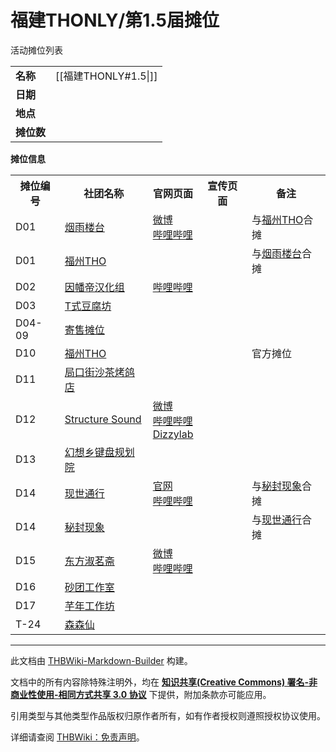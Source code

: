 # 福建THONLY/第1.5届摊位

<!-- source html: G:\repos\THBWiki-Markdown-Builder\THBWikiMarkdown\Temp\main\e\e8\ns0%3A%E7%A6%8F%E5%BB%BATHONLY%2F%E7%AC%AC1%2E5%E5%B1%8A%E6%91%8A%E4%BD%8D.html -->

活动摊位列表

  
  

  


<table>

<tbody><tr>
<td><b>名称</b></td>
<td>[[福建THONLY#1.5|]]
</td></tr>
<tr>
<td><b>日期</b></td>
<td>
</td></tr>
<tr>
<td><b>地点</b></td>
<td>
</td></tr>
<tr>
<td><b>摊位数</b></td>
<td>
</td></tr></tbody></table>


 **摊位信息**   

<table><tbody><tr><th>摊位编号</th><th>社团名称</th><th>官网页面</th><th>宣传页面</th><th>备注</th></tr><tr><td id="烟雨楼台">D01</td><td><a href="./烟雨楼台.md" title="烟雨楼台">烟雨楼台</a></td><td><a rel="nofollow" class="external text" href="https://weibo.com/u/7385311879">微博</a><br><a rel="nofollow" class="external text" href="https://space.bilibili.com/1054501798">哔哩哔哩</a></td><td></td><td>与<a href="./福州THO.md" title="福州THO">福州THO</a>合摊</td></tr>
<tr><td id="福州THO">D01</td><td><a href="./福州THO.md" title="福州THO">福州THO</a></td><td></td><td></td><td>与<a href="./烟雨楼台.md" title="烟雨楼台">烟雨楼台</a>合摊</td></tr>
<tr><td id="因幡帝汉化组">D02</td><td><a href="./因幡帝汉化组.md" title="因幡帝汉化组">因幡帝汉化组</a></td><td><a rel="nofollow" class="external text" href="https://space.bilibili.com/32589387/">哔哩哔哩</a></td><td></td><td></td></tr>
<tr><td id="T式豆腐坊">D03</td><td><a href="/index.php?title=T%E5%BC%8F%E8%B1%86%E8%85%90%E5%9D%8A&amp;action=edit&amp;redlink=1" class="new" title="T式豆腐坊（页面不存在）">T式豆腐坊</a></td><td></td><td></td><td></td></tr>
<tr><td id="寄售摊位">D04-09</td><td><a href="/index.php?title=%E5%AF%84%E5%94%AE%E6%91%8A%E4%BD%8D&amp;action=edit&amp;redlink=1" class="new" title="寄售摊位（页面不存在）">寄售摊位</a></td><td></td><td></td><td></td></tr>
<tr><td id="福州THO">D10</td><td><a href="./福州THO.md" title="福州THO">福州THO</a></td><td></td><td></td><td>官方摊位</td></tr>
<tr><td id="局口街沙茶烤鸽店">D11</td><td><a href="./局口街沙茶烤鴿店.md" title="局口街沙茶烤鴿店" unred="">局口街沙茶烤鸽店</a></td><td></td><td></td><td></td></tr>
<tr><td id="Structure_Sound">D12</td><td><a href="./Structure_Sound.md" title="Structure Sound">Structure Sound</a></td><td><a rel="nofollow" class="external text" href="https://weibo.com/StructureSound">微博</a><br><a rel="nofollow" class="external text" href="https://space.bilibili.com/444407402">哔哩哔哩</a><br><a rel="nofollow" class="external text" href="https://www.dizzylab.net/l/Structure Sound/">Dizzylab</a></td><td></td><td></td></tr>
<tr><td id="幻想乡键盘规划院">D13</td><td><a href="./幻想乡键盘规划院.md" title="幻想乡键盘规划院">幻想乡键盘规划院</a></td><td></td><td></td><td></td></tr>
<tr><td id="现世通行">D14</td><td><a href="./现世通行.md" title="现世通行">现世通行</a></td><td><a rel="nofollow" class="external text" href="http://louislee92.com/">官网</a><br><a rel="nofollow" class="external text" href="https://space.bilibili.com/31437463">哔哩哔哩</a></td><td></td><td>与<a href="/index.php?title=%E7%A7%98%E5%B0%81%E7%8E%B0%E8%B1%A1&amp;action=edit&amp;redlink=1" class="new" title="秘封现象（页面不存在）">秘封现象</a>合摊</td></tr>
<tr><td id="秘封现象">D14</td><td><a href="/index.php?title=%E7%A7%98%E5%B0%81%E7%8E%B0%E8%B1%A1&amp;action=edit&amp;redlink=1" class="new" title="秘封现象（页面不存在）">秘封现象</a></td><td></td><td></td><td>与<a href="./现世通行.md" title="现世通行">现世通行</a>合摊</td></tr>
<tr><td id="东方淑茗斋">D15</td><td><a href="./东方淑茗斋.md" title="东方淑茗斋">东方淑茗斋</a></td><td><a rel="nofollow" class="external text" href="https://weibo.com/u/5455672037">微博</a><br><a rel="nofollow" class="external text" href="https://space.bilibili.com/23148564">哔哩哔哩</a></td><td></td><td></td></tr>
<tr><td id="砂团工作室">D16</td><td><a href="/index.php?title=%E7%A0%82%E5%9B%A2%E5%B7%A5%E4%BD%9C%E5%AE%A4&amp;action=edit&amp;redlink=1" class="new" title="砂团工作室（页面不存在）">砂团工作室</a></td><td></td><td></td><td></td></tr>
<tr><td id="芊年工作坊">D17</td><td><a href="/index.php?title=%E8%8A%8A%E5%B9%B4%E5%B7%A5%E4%BD%9C%E5%9D%8A&amp;action=edit&amp;redlink=1" class="new" title="芊年工作坊（页面不存在）">芊年工作坊</a></td><td></td><td></td><td></td></tr>
<tr><td id="森森仙">T-24</td><td><a href="/index.php?title=%E6%A3%AE%E6%A3%AE%E4%BB%99&amp;action=edit&amp;redlink=1" class="new" title="森森仙（页面不存在）">森森仙</a></td><td></td><td></td><td></td></tr></tbody></table>







---

此文档由 [THBWiki-Markdown-Builder](https://github.com/Delsin-Yu/THBWiki-Markdown-Builder) 构建。

文档中的所有内容除特殊注明外，均在 [**知识共享(Creative Commons) 署名-非商业性使用-相同方式共享 3.0 协议**](https://creativecommons.org/licenses/by-sa/3.0/deed.zh-hans) 下提供，附加条款亦可能应用。

引用类型与其他类型作品版权归原作者所有，如有作者授权则遵照授权协议使用。

详细请查阅 [THBWiki：免责声明](https://thbwiki.cc/THBWiki:%E5%85%8D%E8%B4%A3%E5%A3%B0%E6%98%8E)。

